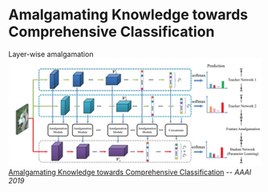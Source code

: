# Amalgamating Knowledge towards Comprehensive Classification
Layer-wise amalgamation  
![layerwise-ka-framework](examples/layer_wise_ka/layerwise-ka-framework.png)
[Amalgamating Knowledge towards Comprehensive Classification](https://arxiv.org/abs/1811.02796v1) -- *AAAI 2019*
